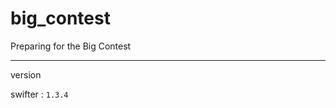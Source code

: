 # big_contest
Preparing for the Big Contest


----------------------------------
version

swifter : `1.3.4`
